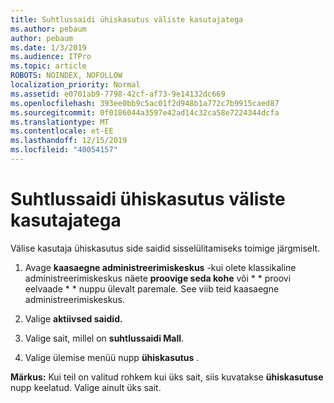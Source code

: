 ```yaml
---
title: Suhtlussaidi ühiskasutus väliste kasutajatega
ms.author: pebaum
author: pebaum
ms.date: 1/3/2019
ms.audience: ITPro
ms.topic: article
ROBOTS: NOINDEX, NOFOLLOW
localization_priority: Normal
ms.assetid: e0701ab9-7798-42cf-af73-9e14132dc669
ms.openlocfilehash: 393ee0bb9c5ac01f2d948b1a772c7b9915caed87
ms.sourcegitcommit: 0f0186044a3597e42ad14c32ca58e7224344dcfa
ms.translationtype: MT
ms.contentlocale: et-EE
ms.lasthandoff: 12/15/2019
ms.locfileid: "40054157"
---
```

# <a name="share-a-communication-site-with-external-users"></a>Suhtlussaidi ühiskasutus väliste kasutajatega

Välise kasutaja ühiskasutus side saidid sisselülitamiseks toimige järgmiselt. 
  
1. Avage **kaasaegne administreerimiskeskus** -kui olete klassikaline administreerimiskeskus näete **proovige seda kohe** või * * proovi eelvaade * * nuppu ülevalt paremale. See viib teid kaasaegne administreerimiskeskus. 
  
2. Valige **aktiivsed saidid.**
  
3. Valige sait, millel on **suhtlussaidi Mall**. 
  
4. Valige ülemise menüü nupp **ühiskasutus** . 
  
 **Märkus:** Kui teil on valitud rohkem kui üks sait, siis kuvatakse **ühiskasutuse** nupp keelatud. Valige ainult üks sait. 
  


